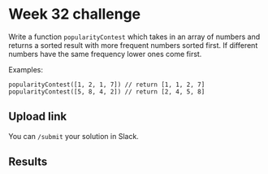 # Week 32 challenge

Write a function `popularityContest` which takes in an array of numbers and returns a sorted result with more frequent numbers sorted first. If different numbers have the same frequency lower ones come first.


Examples:
```
popularityContest([1, 2, 1, 7]) // return [1, 1, 2, 7]
popularityContest([5, 8, 4, 2]) // return [2, 4, 5, 8]
```


## Upload link

You can `/submit` your solution in Slack.

## Results

